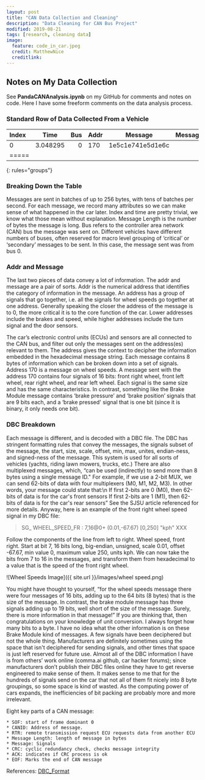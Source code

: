 ```yaml
---
layout: post
title: "CAN Data Collection and Cleaning"
description: "Data Cleaning for CAN Bus Project"
modified: 2019-08-21
tags: [research, cleaning data]
image:
  feature: code_in_car.jpeg
  credit: MatthewNice
  creditlink:
---
```


## Notes on My Data Collection

See **PandaCANAnalysis.ipynb** on my GitHub for comments and notes on code. Here I have some freeform comments on the data analysis process.

### Standard Row of Data Collected From a Vehicle

| Index| Time | Bus |Addr | Message |MessageLength |
|:--------|:-------:|--------:|:--------|:-------:|--------:|
| 0   | 3.048295   |0 | 170  | 1e5c1e741e5d1e6c   | 8   |
|=====
{: rules="groups"}

### Breaking Down the Table
Messages are sent in batches of up to 256 bytes, with tens of batches per second. For each message, we record many attributes so we can make sense of what happened in the car later. Index and time are pretty trivial, we know what those mean without explanation. Message Length is the number of bytes the message is long. Bus refers to the controller area network (CAN) bus the message was sent on. Different vehicles have different numbers of buses, often reserved for macro level grouping of ‘critical’ or ‘secondary’ messages to be sent. In this case, the message sent was from bus 0.

### Addr and Message
The last two pieces of data convey a lot of information. The addr and message are a pair of sorts. Addr is the numerical address that identifies the category of information in the message. An address has a group of signals that go together, i.e. all the signals for wheel speeds go together at one address. Generally speaking the closer the address of the message is to 0, the more critical it is to the core function of the car. Lower addresses include the brakes and speed, while higher addresses include the turn signal and the door sensors.

The car’s electronic control units (ECUs) and sensors are all connected to the CAN bus, and filter out only the messages sent on the address(es) relevant to them. The address gives the context to decipher the information embedded in the hexadecimal message string. Each message contains 8 bytes of information which can be broken down into a set of signals. Address 170 is a message on wheel speeds. A message sent with the address 170 contains four signals of 16 bits: front right wheel, front left wheel, rear right wheel, and rear left wheel. Each signal is the same size and has the same characteristics. In contrast, something like the Brake Module message contains ‘brake pressure’ and ‘brake position’ signals that are 9 bits each, and a ‘brake pressed' signal that is one bit (since it is binary, it only needs one bit).

### DBC Breakdown
Each message is different, and is decoded with a DBC file. The DBC has stringent formatting rules that convey the messages, the signals subset of the message, the start, size, scale, offset, min, max, unites, endian-ness, and signed-ness of the message. This system is used for all sorts of vehicles (yachts, riding lawn mowers, trucks, etc.) There are also multiplexed messages, which,  “can be used (indirectly) to send more than 8 bytes using a single message ID." For example, if we use a 2-bit MUX, we can send 62-bits of data with four multiplexers (M0, M1, M2, M3). In other words, your message could state that:\n
If first 2-bits are 0 (M0), then 62-bits of data is for the car's front sensors
If first 2-bits are 1 (M1), then 62-bits of data is for the car's rear sensors”
See the SJSU article referenced for more details. Anyway, here is an example of the front right wheel speed signal in my DBC file:

> SG_ WHEEL_SPEED_FR : 7,16@0+ (0.01,-67.67) [0,250] "kph" XXX

Follow the components of the line from left to right. Wheel speed, front right. Start at bit 7, 16 bits long, big-endian, unsigned, scale 0.01, offset -67.67, min value 0, maximum value 250, units kph. We can now take the bits from 7 to 16 in the messages, and transform them from hexadecimal to a value that is the speed of the front right wheel.

![Wheel Speeds Image]({{ site.url }}/images/wheel speed.png)

You might have thought to yourself, “for the wheel speeds message there were four messages of 16 bits, adding up to the 64 bits (8 bytes) that is the size of the message. In contrast, the brake module message has three signals adding up to 19 bits, well short of the size of the message. Surely, there is more information in that message!” If you are thinking that, then congratulations on your knowledge of unit conversion. I always forget how many bits to a byte. I have no idea what the other information is on these Brake Module kind of messages. A few signals have been deciphered but not the whole thing. Manufacturers are definitely sometimes using the space that isn't deciphered for sending signals, and other times that space is just left reserved for future use. Almost all of the DBC information I have is from others’ work online (comma.ai github, car hacker forums); since manufacturers don’t publish their DBC files online they have to get reverse engineered to make sense of them. It makes sense to me that for the hundreds of signals send on the car that not all of them fit nicely into 8 byte groupings, so some space is kind of wasted. As the computing power of cars expands, the inefficiencies of bit packing are probably more and more irrelevant.

Eight key parts of a CAN message:

	* SOF: start of frame dominant 0
	* CANID: Address of message.
	* RTR: remote transmission request ECU requests data from another ECU
	* Message Length: length of message in bytes
	* Message: Signals
	* CRC: cyclic redundancy check, checks message integrity
	* ACK: indicates if CRC process is ok
	* EOF: Marks the end of CAN message

References:
[DBC_Format](http://socialledge.com/sjsu/index.php/DBC_Format)
